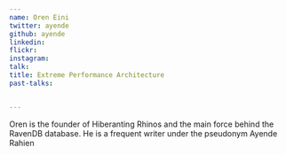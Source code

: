 ```yaml
---
name: Oren Eini
twitter: ayende
github: ayende
linkedin: 
flickr: 
instagram: 
talk:
title: Extreme Performance Architecture
past-talks:


---
```


Oren is the founder of Hiberanting Rhinos and the main force behind the RavenDB database. He is a frequent writer under the pseudonym Ayende Rahien
